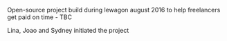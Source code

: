 Open-source project build during lewagon august 2016 to help freelancers get paid on time - TBC

Lina, Joao and Sydney initiated the project